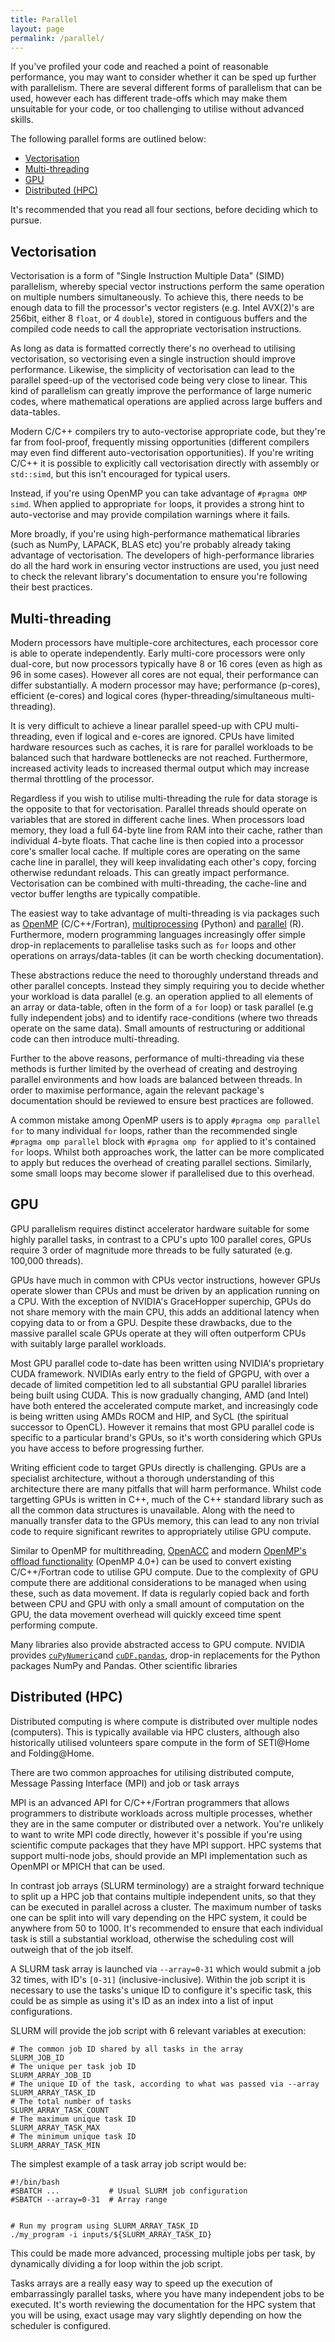 ```yaml
---
title: Parallel
layout: page
permalink: /parallel/
---
```


If you've profiled your code and reached a point of reasonable performance, you may want to consider whether it can be sped up further with parallelism. There are several different forms of parallelism that can be used, however each has different trade-offs which may make them unsuitable for your code, or too challenging to utilise without advanced skills.

<!--When considering parallelisation, it's important to consider Amdahls law, that "the overall performance improvement gained by optimizing a single part of a system is limited by the fraction of time that the improved part is actually used. In terms of parallelisation, this means that if only the code behind 50% of our runtime can be parallelised, we could at best expect a 2x speedup.-->

The following parallel forms are outlined below:

* [Vectorisation](#vectorisation)
* [Multi-threading](#multi-threading)
* [GPU](#gpu)
* [Distributed (HPC)](#distributed-hpc)

It's recommended that you read all four sections, before deciding which to pursue.

## Vectorisation

<!-- What -->
Vectorisation is a form of "Single Instruction Multiple Data" (SIMD) parallelism, whereby special vector instructions perform the same operation on multiple numbers simultaneously. To achieve this, there needs to be enough data to fill the processor's vector registers (e.g. Intel AVX(2)'s are 256bit, either 8 `float`, or 4 `double`), stored in contiguous buffers and the compiled code needs to call the appropriate vectorisation instructions.

<!-- Why -->
As long as data is formatted correctly there's no overhead to utilising vectorisation, so vectorising even a single instruction should improve performance. Likewise, the simplicity of vectorisation can lead to the parallel speed-up of the vectorised code being very close to linear. This kind of parallelism can greatly improve the performance of large numeric codes, where mathematical operations are applied across large buffers and data-tables. 

<!-- How (Not Recommended) -->
Modern C/C++ compilers try to auto-vectorise appropriate code, but they're far from fool-proof, frequently missing opportunities (different compilers may even find different auto-vectorisation opportunities). If you're writing C/C++ it is possible to explicitly call vectorisation directly with assembly or `std::simd`, but this isn't encouraged for typical users.

<!-- How (Direct) -->
Instead, if you're using OpenMP you can take advantage of `#pragma OMP simd`. When applied to appropriate `for` loops, it provides a strong hint to auto-vectorise and may provide compilation warnings where it fails.

<!-- How (In-direct) -->
More broadly, if you're using high-performance mathematical libraries (such as NumPy, LAPACK, BLAS etc) you're probably already taking advantage of vectorisation. The developers of high-performance libraries do all the hard work in ensuring vector instructions are used, you just need to check the relevant library's documentation to ensure you're following their best practices.

## Multi-threading

<!-- What -->
Modern processors have multiple-core architectures, each processor core is able to operate independently. Early multi-core processors were only dual-core, but now processors typically have 8 or 16 cores (even as high as 96 in some cases). However all cores are not equal, their performance can differ substantially. A modern processor may have; performance (p-cores), efficient (e-cores) and logical cores (hyper-threading/simultaneous multi-threading).

<!--
P-cores and e-cores are Intel's latest innovation. P-cores are intended for high performance workloads. In contrast e-cores are optimised to be energy efficient, offering less absolute performance than p-cores. At runtime, the operating system and processor decide which cores software is given access to, so users and software developers have little control over the impact. AMD is likely to follow suit with a similar e-core implementation in future.

Logical cores have been around longer, these are a representation of core's support for Intel's hyper-threading or AMD's simultaneous multi-threading (SMT). Each logical core, is essentially a physical core's support for hyper-threading/SMT. This distinction is required because logical cores are not able to achieve the performance of physical cores. While hyper-threading/SMT will normally improve the instruction throughput, it will also often lead to reduced performance of any single thread.
-->

<!-- Why (Limitations) -->
It is very difficult to achieve a linear parallel speed-up with CPU multi-threading, even if logical and e-cores are ignored. CPUs have limited hardware resources such as caches, it is rare for parallel workloads to be balanced such that hardware bottlenecks are not reached. Furthermore, increased activity leads to increased thermal output which may increase thermal throttling of the processor.

<!-- How (Caveat) -->
Regardless if you wish to utilise multi-threading the rule for data storage is the opposite to that for vectorisation. Parallel threads should operate on variables that are stored in different cache lines. When processors load memory, they load a full 64-byte line from RAM into their cache, rather than individual 4-byte floats. That cache line is then copied into a processor core's smaller local cache. If multiple cores are operating on the same cache line in parallel, they will keep invalidating each other's copy, forcing otherwise redundant reloads. This can greatly impact performance. Vectorisation can be combined with multi-threading, the cache-line and vector buffer lengths are typically compatible.

<!-- Todo row-wise vs column-wise parallel matrix operation example? -->
<!-- How -->
The easiest way to take advantage of multi-threading is via packages such as [OpenMP](https://www.openmp.org/) (C/C++/Fortran), [multiprocessing](https://docs.python.org/3/library/multiprocessing.html) (Python) and [parallel](https://r-universe.dev/manuals/parallel.html) (R). Furthermore, modern programming languages increasingly offer simple drop-in replacements to parallelise tasks such as `for` loops and other operations on arrays/data-tables (it can be worth checking documentation).

These abstractions reduce the need to thoroughly understand threads and other parallel concepts. Instead they simply requiring you to decide whether your workload is data parallel (e.g. an operation applied to all elements of an array or data-table, often in the form of a `for` loop) or task parallel (e.g fully independent jobs) and to identify race-conditions (where two threads operate on the same data). Small amounts of restructuring or additional code can then introduce multi-threading.

Further to the above reasons, performance of multi-threading via these methods is further limited by the overhead of creating and destroying parallel environments and how loads are balanced between threads. In order to maximise performance, again the relevant package's documentation should be reviewed to ensure best practices are followed.

A common mistake among OpenMP users is to apply `#pragma omp parallel for` to many individual `for` loops, rather than the recommended single `#pragma omp parallel` block with `#pragma omp for` applied to it's contained `for` loops. Whilst both approaches work, the latter can be more complicated to apply but reduces the overhead of creating parallel sections. Similarly, some small loops may become slower if parallelised due to this overhead.

## GPU

<!-- What -->
GPU parallelism requires distinct accelerator hardware suitable for some highly parallel tasks, in contrast to a CPU's upto 100 parallel cores, GPUs require 3 order of magnitude more threads to be fully saturated (e.g. 100,000 threads).

<!-- Background -->
<!--GPUs first came about as specialist hardware for rendering computer graphics. A scene contains models, each made up of many thousands of vertices (points in space) and polygons (collections of 3+ vertices that form a flat surface). To convert these to an image, each vertex and polygon fragment must pass through the same vertex and fragment shading pipelines, convert them from model space to screen space, handling overlapping elements and calculating colours. This lead to the development of specialist graphics processors, to achieve the performance required for real-time rendering. Graphics processors evolved, first with a programmable graphics pipeline and later dedicated general purpose GPU (GPGPU) frameworks such as CUDA and OpenCL.-->

<!-- Why/When -->
GPUs have much in common with CPUs vector instructions, however GPUs operate slower than CPUs and must be driven by an application running on a CPU. With the exception of NVIDIA's GraceHopper superchip, GPUs do not share memory with the main CPU, this adds an additional latency when copying data to or from a GPU. Despite these drawbacks, due to the massive parallel scale GPUs operate at they will often outperform CPUs with suitably large parallel workloads.

<!-- How (Limitations) -->
Most GPU parallel code to-date has been written using NVIDIA's proprietary CUDA framework. NVIDIAs early entry to the field of GPGPU, with over a decade of limited competition led to all substantial GPU parallel libraries being built using CUDA. This is now gradually changing, AMD (and Intel) have both entered the accelerated compute market, and increasingly code is being written using AMDs ROCM and HIP, and SyCL (the spiritual successor to OpenCL). However it remains that most GPU parallel code is specific to a particular brand's GPUs, so it's worth considering which GPUs you have access to before progressing further.

<!-- How -->
Writing efficient code to target GPUs directly is challenging. GPUs are a specialist architecture, without a thorough understanding of this architecture there are many pitfalls that will harm performance. Whilst code targetting GPUs is written in C++, much of the C++ standard library such as all the common data structures is unavailable. Along with the need to manually transfer data to the GPUs memory, this can lead to any non trivial code to require significant rewrites to appropriately utilise GPU compute.

Similar to OpenMP for multithreading, [OpenACC](https://www.openacc.org/) and modern [OpenMP's offload functionality](https://www.openmp.org/wp-content/uploads/2021-10-20-Webinar-OpenMP-Offload-Programming-Introduction.pdf) (OpenMP 4.0+) can be used to convert existing C/C++/Fortran code to utilise GPU compute. Due to the complexity of GPU compute there are additional considerations to be managed when using these, such as data movement. If data is regularly copied back and forth between CPU and GPU with only a small amount of computation on the GPU, the data movement overhead will quickly exceed time spent performing compute.

Many libraries also provide abstracted access to GPU compute. NVIDIA provides [`cuPyNumeric`](https://docs.nvidia.com/cupynumeric/latest/)and [`cuDF.pandas`](https://docs.rapids.ai/api/cudf/stable/), drop-in replacements for the Python packages NumPy and Pandas. Other scientific libraries

## Distributed (HPC)

<!-- What -->
Distributed computing is where compute is distributed over multiple nodes (computers). This is typically available via HPC clusters, although also historically utilised volunteers spare compute in the form of SETI@Home and Folding@Home.

There are two common approaches for utilising distributed compute, Message Passing Interface (MPI) and job or task arrays

MPI is an advanced API for C/C++/Fortran programmers that allows programmers to distribute workloads across multiple processes, whether they are in the same computer or distributed over a network. You're unlikely to want to write MPI code directly, however it's possible if you're using scientific compute packages that they have MPI support. HPC systems that support multi-node jobs, should provide an MPI implementation such as OpenMPI or MPICH that can be used.

In contrast job arrays (SLURM terminology) are a straight forward technique to split up a HPC job that contains multiple independent units, so that they can be executed in parallel across a cluster. The maximum number of tasks one can be split into will vary depending on the HPC system, it could be anywhere from 50 to 1000. It's recommended to ensure that each individual task is still a substantial workload, otherwise the scheduling cost will outweigh that of the job itself.

A SLURM task array is launched via `--array=0-31` which would submit a job 32 times, with ID's `[0-31]` (inclusive-inclusive). Within the job script it is necessary to use the tasks's unique ID to configure it's specific task, this could be as simple as using it's ID as an index into a list of input configurations.

SLURM will provide the job script with 6 relevant variables at execution:

```
# The common job ID shared by all tasks in the array
SLURM_JOB_ID
# The unique per task job ID
SLURM_ARRAY_JOB_ID
# The unique ID of the task, according to what was passed via --array
SLURM_ARRAY_TASK_ID
# The total number of tasks
SLURM_ARRAY_TASK_COUNT
# The maximum unique task ID
SLURM_ARRAY_TASK_MAX
# The minimum unique task ID
SLURM_ARRAY_TASK_MIN
```

The simplest example of a task array job script would be:

```
#!/bin/bash
#SBATCH ...           # Usual SLURM job configuration
#SBATCH --array=0-31  # Array range


# Run my program using SLURM_ARRAY_TASK_ID
./my_program -i inputs/${SLURM_ARRAY_TASK_ID}
```

This could be made more advanced, processing multiple jobs per task, by dynamically dividing a for loop within the job script.

Tasks arrays are a really easy way to speed up the execution of embarrassingly parallel tasks, where you have many independent jobs to be executed. It's worth reviewing the documentation for the HPC system that you will be using, exact usage may vary slightly depending on how the scheduler is configured.
